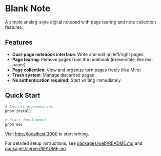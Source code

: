 # Blank Note

A simple analog-style digital notepad with page tearing and note collection features.

## Features

- **Dual-page notebook interface**: Write and edit on left/right pages
- **Page tearing**: Remove pages from the notebook (irreversible, like real paper)
- **Page collection**: View and organize torn pages freely (like Miro)
- **Trash system**: Manage discarded pages
- **No authentication required**: Start writing immediately

## Quick Start

```bash
# Install dependencies
pnpm install

# Start development
pnpm dev
```

Visit [http://localhost:3000](http://localhost:3000) to start writing.

For detailed setup instructions, see [packages/web/README.md](packages/web/README.md) and [packages/server/README.md](packages/server/README.md).
